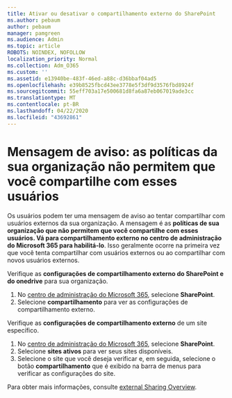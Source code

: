 ```yaml
---
title: Ativar ou desativar o compartilhamento externo do SharePoint
ms.author: pebaum
author: pebaum
manager: pamgreen
ms.audience: Admin
ms.topic: article
ROBOTS: NOINDEX, NOFOLLOW
localization_priority: Normal
ms.collection: Adm_O365
ms.custom: ''
ms.assetid: e13940be-483f-46ed-a88c-d36bbaf04ad5
ms.openlocfilehash: e39b8525fbcd43ee3778e5f3df9d3576fbd8924f
ms.sourcegitcommit: 55eff703a17e500681d8fa6a87eb067019ade3cc
ms.translationtype: MT
ms.contentlocale: pt-BR
ms.lasthandoff: 04/22/2020
ms.locfileid: "43692861"
---
```

# <a name="warning-message-your-organizations-policies-dont-allow-you-to-share-with-these-users"></a>Mensagem de aviso: as políticas da sua organização não permitem que você compartilhe com esses usuários

Os usuários podem ter uma mensagem de aviso ao tentar compartilhar com usuários externos da sua organização. A mensagem é as **políticas de sua organização que não permitem que você compartilhe com esses usuários. Vá para compartilhamento externo no centro de administração do Microsoft 365 para habilitá-lo**. Isso geralmente ocorre na primeira vez que você tenta compartilhar com usuários externos ou ao compartilhar com novos usuários externos.

Verifique as **configurações de compartilhamento externo do SharePoint e do onedrive** para sua organização.

1. No [centro de administração do Microsoft 365](https://admin.microsoft.com/AdminPortal/Home#/homepage">https://admin.microsoft.com/), selecione **SharePoint**.
3. Selecione **compartilhamento** para ver as configurações de compartilhamento externo.

Verifique as **configurações de compartilhamento externo** de um site específico.

1. No [centro de administração do Microsoft 365](https://admin.microsoft.com/AdminPortal/Home#/homepage">https://admin.microsoft.com/), selecione **SharePoint**.
2. Selecione **sites ativos** para ver seus sites disponíveis.
3. Selecione o site que você deseja verificar e, em seguida, selecione o botão **compartilhamento** que é exibido na barra de menus para verificar as configurações do site.

Para obter mais informações, consulte [external Sharing Overview](https://docs.microsoft.com/sharepoint/external-sharing-overview).